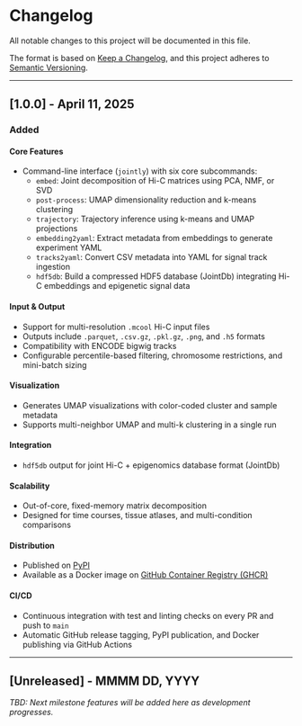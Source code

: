 # Changelog

All notable changes to this project will be documented in this file.

The format is based on [Keep a Changelog](https://keepachangelog.com/en/1.0.0/), and this project adheres to [Semantic Versioning](https://semver.org/).

---

## [1.0.0] - April 11, 2025

### Added

#### Core Features
- Command-line interface (`jointly`) with six core subcommands:
  - `embed`: Joint decomposition of Hi-C matrices using PCA, NMF, or SVD
  - `post-process`: UMAP dimensionality reduction and k-means clustering
  - `trajectory`: Trajectory inference using k-means and UMAP projections
  - `embedding2yaml`: Extract metadata from embeddings to generate experiment YAML
  - `tracks2yaml`: Convert CSV metadata into YAML for signal track ingestion
  - `hdf5db`: Build a compressed HDF5 database (JointDb) integrating Hi-C embeddings and epigenetic signal data

#### Input & Output
- Support for multi-resolution `.mcool` Hi-C input files
- Outputs include `.parquet`, `.csv.gz`, `.pkl.gz`, `.png`, and `.h5` formats
- Compatibility with ENCODE bigwig tracks
- Configurable percentile-based filtering, chromosome restrictions, and mini-batch sizing

#### Visualization
- Generates UMAP visualizations with color-coded cluster and sample metadata
- Supports multi-neighbor UMAP and multi-k clustering in a single run

#### Integration
- `hdf5db` output for joint Hi-C + epigenomics database format (JointDb)

#### Scalability
- Out-of-core, fixed-memory matrix decomposition
- Designed for time courses, tissue atlases, and multi-condition comparisons

#### Distribution
- Published on [PyPI](https://pypi.org/project/jointly-hic)
- Available as a Docker image on [GitHub Container Registry (GHCR)](https://github.com/orgs/abdenlab/packages/container/package/jointly-hic)

#### CI/CD
- Continuous integration with test and linting checks on every PR and push to `main`
- Automatic GitHub release tagging, PyPI publication, and Docker publishing via GitHub Actions

---

## [Unreleased] - MMMM DD, YYYY

_TBD: Next milestone features will be added here as development progresses._
